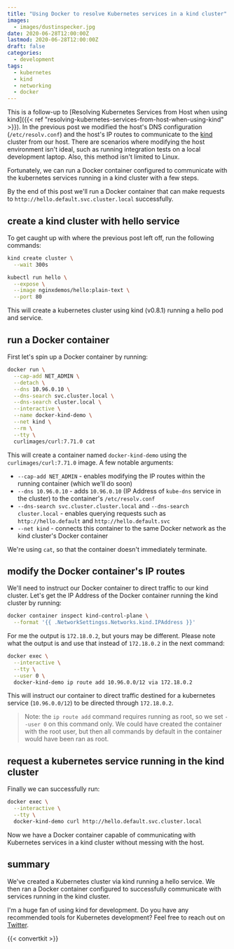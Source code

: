 ```yaml
---
title: "Using Docker to resolve Kubernetes services in a kind cluster"
images:
  - images/dustinspecker.jpg
date: 2020-06-28T12:00:00Z
lastmod: 2020-06-28T12:00:00Z
draft: false
categories:
  - development
tags:
  - kubernetes
  - kind
  - networking
  - docker
---
```


This is a follow-up to
[Resolving Kubernetes Services from Host when using kind]({{< ref "resolving-kubernetes-services-from-host-when-using-kind" >}}).
In the previous post we modified the host's DNS configuration (`/etc/resolv.conf`) and the host's
IP routes to communicate to the [kind](https://kind.sigs.k8s.io/) cluster from our host.
There are scenarios where modifying the host environment isn't ideal,
such as running integration tests on a local development laptop. Also, this method isn't limited
to Linux.

Fortunately, we can run a Docker container configured to communicate with the kubernetes services running in a kind cluster with a few steps.

By the end of this post we'll run a Docker container that can make requests to `http://hello.default.svc.cluster.local` successfully.

## create a kind cluster with hello service

To get caught up with where the previous post left off, run the following commands:

```bash
kind create cluster \
  --wait 300s

kubectl run hello \
  --expose \
  --image nginxdemos/hello:plain-text \
  --port 80
```

This will create a kubernetes cluster using kind (v0.8.1) running a hello pod and service.

## run a Docker container

First let's spin up a Docker container by running:

```bash
docker run \
  --cap-add NET_ADMIN \
  --detach \
  --dns 10.96.0.10 \
  --dns-search svc.cluster.local \
  --dns-search cluster.local \
  --interactive \
  --name docker-kind-demo \
  --net kind \
  --rm \
  --tty \
  curlimages/curl:7.71.0 cat
```

This will create a container named `docker-kind-demo` using the `curlimages/curl:7.71.0` image. A
few notable arguments:

- `--cap-add NET_ADMIN` - enables modifying the IP routes within the running container (which we'll do soon)
- `--dns 10.96.0.10` - adds `10.96.0.10` (IP Address of `kube-dns` service in the cluster) to the container's `/etc/resolv.conf`
- `--dns-search svc.cluster.cluster.local` and `--dns-search cluster.local` - enables querying requests such as `http://hello.default` and `http://hello.default.svc`
- `--net kind` - connects this container to the same Docker network as the kind cluster's Docker container

We're using `cat`, so that the container doesn't immediately terminate.

## modify the Docker container's IP routes

We'll need to instruct our Docker container to direct traffic to our kind cluster. Let's
get the IP Address of the Docker container running the kind cluster by running:

```bash
docker container inspect kind-control-plane \
  --format '{{ .NetworkSettingss.Networks.kind.IPAddress }}'
```

For me the output is `172.18.0.2`, but yours may be different. Please note what the output is
and use that instead of `172.18.0.2` in the next command:

```bash
docker exec \
  --interactive \
  --tty \
  --user 0 \
  docker-kind-demo ip route add 10.96.0.0/12 via 172.18.0.2
```

This will instruct our container to direct traffic destined for a kubernetes service (`10.96.0.0/12`)
to be directed through `172.18.0.2`.

> Note: the `ip route add` command requires running as root, so we set `--user 0` on this command only.
> We could have created the container with the root user, but then all commands by default in the container
> would have been ran as root.

## request a kubernetes service running in the kind cluster

Finally we can successfully run:

```bash
docker exec \
  --interactive \
  --tty \
  docker-kind-demo curl http://hello.default.svc.cluster.local
```

Now we have a Docker container capable of communicating with Kubernetes services in a kind cluster without messing
with the host.

## summary

We've created a Kubernetes cluster via kind running a hello service. We then ran a Docker container configured to
successfully communicate with services running in the kind cluster.

I'm a huge fan of using kind for development. Do you have any recommended tools for Kubernetes development? Feel free to
reach out on [Twitter](https://twitter.com/dustinspecker).

{{< convertkit >}}
